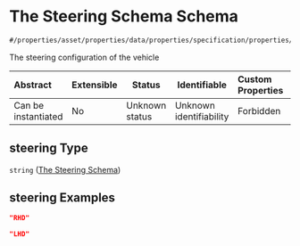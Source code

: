 # The Steering Schema Schema

```txt
#/properties/asset/properties/data/properties/specification/properties/steering#/properties/asset/properties/data/properties/specification/properties/steering
```

The steering configuration of the vehicle


| Abstract            | Extensible | Status         | Identifiable            | Custom Properties | Additional Properties | Access Restrictions | Defined In                                                                                          |
| :------------------ | ---------- | -------------- | ----------------------- | :---------------- | --------------------- | ------------------- | --------------------------------------------------------------------------------------------------- |
| Can be instantiated | No         | Unknown status | Unknown identifiability | Forbidden         | Allowed               | none                | [policy_transaction.schema.json\*](../../out/policy_transaction.schema.json "open original schema") |

## steering Type

`string` ([The Steering Schema](policy_transaction-properties-the-asset-schema-properties-the-data-schema-properties-the-specification-schema-properties-the-steering-schema.md))

## steering Examples

```json
"RHD"
```

```json
"LHD"
```
